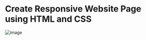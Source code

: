 # Create Responsive Website Page using HTML and CSS
![image](https://github.com/baliramyadav/Create-Responsive-Website-Page-using-HTML-and-CSS/assets/80908177/c1060a99-daf0-4aa9-afaa-7f3500bf15f5)
